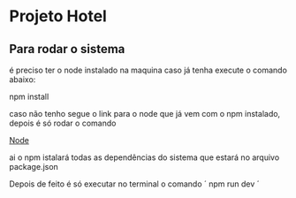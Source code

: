 # Projeto Hotel

## Para rodar o sistema
é preciso ter o node instalado na maquina caso já tenha execute o comando abaixo:
 
npm install

caso não tenho segue o link para o node que já vem com o npm instalado, depois é só rodar o comando

<a href="https://nodejs.org/dist/v8.9.0/node-v8.9.0-x86.msi">Node</a>

ai o npm istalará todas as dependências do sistema que estará no arquivo package.json

Depois de feito é só executar no terminal o comando
´
    npm run dev
´
